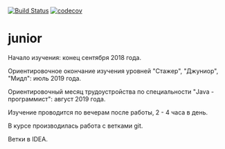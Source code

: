 [![Build Status](https://travis-ci.org/EgorVasilyev/job4j.svg?branch=master)](https://travis-ci.org/EgorVasilyev/job4j)
[![codecov](https://codecov.io/gh/EgorVasilyev/job4j/branch/master/graph/badge.svg)](https://codecov.io/gh/EgorVasilyev/job4j)
# junior
Начало изучения: конец сентября 2018 года.

Ориентировочное окончание изучения уровней "Стажер", "Джуниор", "Мидл": июль 2019 года.

Ориентировочный месяц трудоустройства по специальности "Java - программист": август 2019 года.

Изучение проводится по вечерам после работы, 2 - 4 часа в день.

В курсе производилась работа с ветками git.

Ветки в IDEA.

